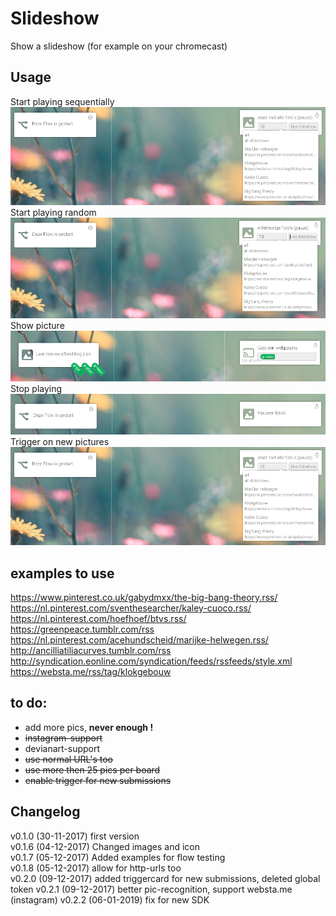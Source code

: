 # Slideshow  
Show a slideshow (for example on your chromecast)  

## Usage
Start playing sequentially  
![Startplaying](https://github.com/Rocodamelshe/com.roco.slideshow/blob/master/assets/images/startplaying.png?raw=true)
Start playing random  
![Startrandom](https://github.com/Rocodamelshe/com.roco.slideshow/blob/master/assets/images/startrandom.png?raw=true)
Show picture  
![Showpicture](https://github.com/Rocodamelshe/com.roco.slideshow/blob/master/assets/images/showpicture.png?raw=true)
Stop playing  
![Stopplaying](https://github.com/Rocodamelshe/com.roco.slideshow/blob/master/assets/images/stopplaying.png?raw=true)
Trigger on new pictures    
![Trigger](https://github.com/Rocodamelshe/com.roco.slideshow/blob/master/assets/images/startplaying.png?raw=true)


## examples to use  
https://www.pinterest.co.uk/gabydmxx/the-big-bang-theory.rss/  
https://nl.pinterest.com/sventhesearcher/kaley-cuoco.rss/  
https://nl.pinterest.com/hoefhoef/btvs.rss/   
https://greenpeace.tumblr.com/rss
https://nl.pinterest.com/acehundscheid/marijke-helwegen.rss/
http://ancilliatiliacurves.tumblr.com/rss
http://syndication.eonline.com/syndication/feeds/rssfeeds/style.xml
https://websta.me/rss/tag/klokgebouw

## to do:
* add more pics, **never enough !**  
* <strike>instagram-support  </strike>  
* devianart-support  
* <strike>use normal URL's too</strike>   
* <strike>use more then 25 pics per board</strike>  
* <strike>enable trigger for new submissions</strike>  

## Changelog
v0.1.0 (30-11-2017) first version   
v0.1.6 (04-12-2017) Changed images and icon  
v0.1.7 (05-12-2017) Added examples for flow testing  
v0.1.8 (05-12-2017) allow for http-urls too  
v0.2.0 (09-12-2017) added triggercard for new submissions, deleted global token
v0.2.1 (09-12-2017) better pic-recognition, support websta.me (instagram)
v0.2.2 (06-01-2019) fix for new SDK